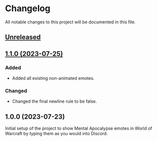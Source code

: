 # Changelog
All notable changes to this project will be documented in this file.

## [Unreleased](https://github.com/jordinbrouwer/TwitchEmotes_MentalApocalypse/compare/1.1.0...master)

## [1.1.0 (2023-07-25)](https://github.com/jordinbrouwer/TwitchEmotes_MentalApocalypse/compare/1.0.0...1.1.0)

### Added
- Added all existing non-animated emotes.

### Changed
- Changed the final newline rule to be false. 

## 1.0.0 (2023-07-23)

Initial setup of the project to show Mental Apocalypse emotes in World of Warcraft by typing them as you would into Discord.